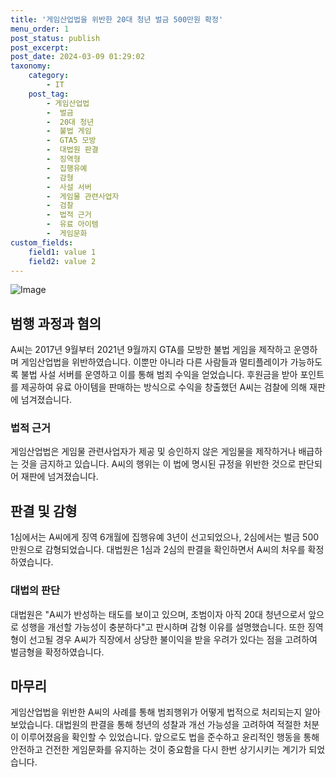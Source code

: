 ```yaml
---
title: '게임산업법을 위반한 20대 청년 벌금 500만원 확정'
menu_order: 1
post_status: publish
post_excerpt: 
post_date: 2024-03-09 01:29:02
taxonomy:
    category:
        - IT
    post_tag:
        - 게임산업법
        -  벌금
        -  20대 청년
        -  불법 게임
        -  GTA5 모방
        -  대법원 판결
        -  징역형
        -  집행유예
        -  감형
        -  사설 서버
        -  게임물 관련사업자
        -  검찰
        -  법적 근거
        -  유료 아이템
        -  게임문화
custom_fields:
    field1: value 1
    field2: value 2
---
```


![Image](https://imgnews.pstatic.net/image/016/2024/03/08/20240308050008_0_20240308100112422.jpg?type=w647)

## 범행 과정과 혐의
A씨는 2017년 9월부터 2021년 9월까지 GTA를 모방한 불법 게임을 제작하고 운영하며 게임산업법을 위반하였습니다. 이뿐만 아니라 다른 사람들과 멀티플레이가 가능하도록 불법 사설 서버를 운영하고 이를 통해 범죄 수익을 얻었습니다. 후원금을 받아 포인트를 제공하여 유료 아이템을 판매하는 방식으로 수익을 창출했던 A씨는 검찰에 의해 재판에 넘겨졌습니다.
### 법적 근거
게임산업법은 게임물 관련사업자가 제공 및 승인하지 않은 게임물을 제작하거나 배급하는 것을 금지하고 있습니다. A씨의 행위는 이 법에 명시된 규정을 위반한 것으로 판단되어 재판에 넘겨졌습니다.
## 판결 및 감형
1심에서는 A씨에게 징역 6개월에 집행유예 3년이 선고되었으나, 2심에서는 벌금 500만원으로 감형되었습니다. 대법원은 1심과 2심의 판결을 확인하면서 A씨의 처우를 확정하였습니다. 
### 대법의 판단
대법원은 "A씨가 반성하는 태도를 보이고 있으며, 초범이자 아직 20대 청년으로서 앞으로 성행을 개선할 가능성이 충분하다"고 판시하며 감형 이유를 설명했습니다. 또한 징역형이 선고될 경우 A씨가 직장에서 상당한 불이익을 받을 우려가 있다는 점을 고려하여 벌금형을 확정하였습니다.
## 마무리
게임산업법을 위반한 A씨의 사례를 통해 범죄행위가 어떻게 법적으로 처리되는지 알아보았습니다. 대법원의 판결을 통해 청년의 성찰과 개선 가능성을 고려하여 적절한 처분이 이루어졌음을 확인할 수 있었습니다. 앞으로도 법을 준수하고 윤리적인 행동을 통해 안전하고 건전한 게임문화를 유지하는 것이 중요함을 다시 한번 상기시키는 계기가 되었습니다.
